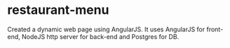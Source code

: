 # restaurant-menu
Created a dynamic web page using AngularJS. It uses AngularJS for front-end, NodeJS http server for back-end and Postgres for DB.
